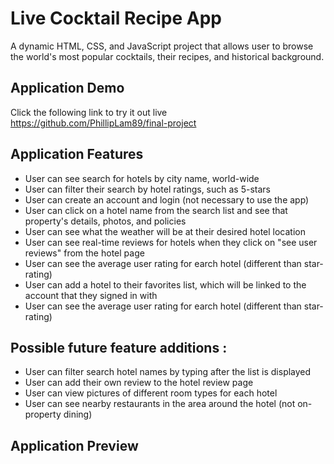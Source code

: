 # Live Cocktail Recipe App
A dynamic HTML, CSS, and JavaScript project that allows user to browse the world's most popular cocktails, their recipes, and historical background.

## Application Demo
Click the following link to try it out live https://github.com/PhillipLam89/final-project

## Application Features

* User can see search for hotels by city name, world-wide
* User can filter their search by hotel ratings, such as 5-stars
* User can create an account and login (not necessary to use the app)
* User can click on a hotel name from the search list and see that property's details, photos, and policies
* User can see what the weather will be at their desired hotel location
* User can see real-time reviews for hotels when they click on "see user reviews" from the hotel page
* User can see the average user rating for earch hotel (different than star-rating)
* User can add a hotel to their favorites list, which will be linked to the account that they signed in with
* User can see the average user rating for earch hotel (different than star-rating)




##  Possible future feature additions :

* User can filter search hotel names by typing after the list is displayed
* User can add their own review to the hotel review page
* User can view pictures of different room types for each hotel
* User can see nearby restaurants in the area around the hotel (not on-property dining)

## Application Preview



